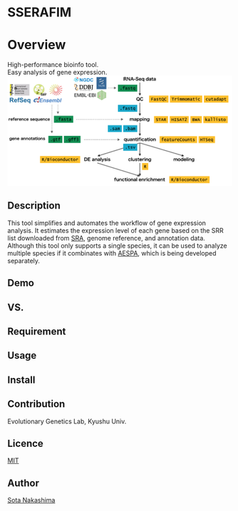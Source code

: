 SSERAFIM
====

#  Overview
High-performance bioinfo tool.  
Easy analysis of gene expression.
![img](https://github.com/Sota-Nakashima/SSERAFIM/blob/ver0.3.2/png/RNAseq_workflow.png)

## Description
This tool simplifies and automates the workflow of gene expression analysis.
It estimates the expression level of each gene based on the SRR list downloaded from [SRA](https://www.ncbi.nlm.nih.gov/sra), genome reference, and annotation data.
Although this tool only supports a single species, it can be used to analyze multiple species if it combinates with [AESPA](https://github.com/Sota-Nakashima/AESPA), which is being developed separately.  

## Demo

## VS. 

## Requirement

## Usage

## Install

## Contribution
Evolutionary Genetics Lab, Kyushu Univ.
## Licence

[MIT](https://github.com/Sota-Nakashima/SSERAFIM/blob/main/LICENCE)

## Author

[Sota Nakashima](https://github.com/Sota-Nakashima)